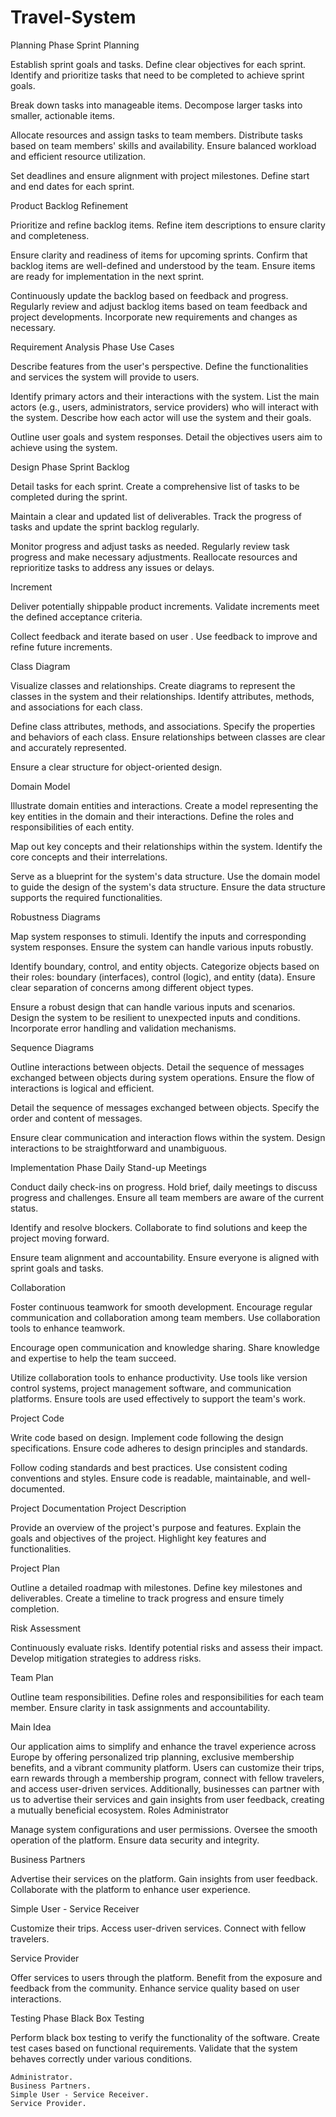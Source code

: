 # Travel-System

Planning Phase Sprint Planning

Establish sprint goals and tasks.
    Define clear objectives for each sprint.
    Identify and prioritize tasks that need to be completed to achieve sprint goals.

Break down tasks into manageable items.
    Decompose larger tasks into smaller, actionable items.
    
Allocate resources and assign tasks to team members.
    Distribute tasks based on team members' skills and availability.
    Ensure balanced workload and efficient resource utilization.

Set deadlines and ensure alignment with project milestones.
    Define start and end dates for each sprint.

Product Backlog Refinement

Prioritize and refine backlog items.
    Refine item descriptions to ensure clarity and completeness.

Ensure clarity and readiness of items for upcoming sprints.
    Confirm that backlog items are well-defined and understood by the team.
    Ensure items are ready for implementation in the next sprint.

Continuously update the backlog based on feedback and progress.
    Regularly review and adjust backlog items based on team feedback and project developments.
    Incorporate new requirements and changes as necessary.

Requirement Analysis Phase Use Cases

Describe features from the user's perspective.
    Define the functionalities and services the system will provide to users.
    
Identify primary actors and their interactions with the system.
    List the main actors (e.g., users, administrators, service providers) who will interact with the system.
    Describe how each actor will use the system and their goals.

Outline user goals and system responses.
    Detail the objectives users aim to achieve using the system.

Design Phase Sprint Backlog

Detail tasks for each sprint.
    Create a comprehensive list of tasks to be completed during the sprint.

Maintain a clear and updated list of deliverables.
    Track the progress of tasks and update the sprint backlog regularly.

Monitor progress and adjust tasks as needed.
    Regularly review task progress and make necessary adjustments.
    Reallocate resources and reprioritize tasks to address any issues or delays.

Increment

Deliver potentially shippable product increments.
    Validate increments meet the defined acceptance criteria.

Collect feedback and iterate based on user .
    Use feedback to improve and refine future increments.

Class Diagram

Visualize classes and relationships.
    Create diagrams to represent the classes in the system and their relationships.
    Identify attributes, methods, and associations for each class.

Define class attributes, methods, and associations.
    Specify the properties and behaviors of each class.
    Ensure relationships between classes are clear and accurately represented.

Ensure a clear structure for object-oriented design.

Domain Model

Illustrate domain entities and interactions.
    Create a model representing the key entities in the domain and their interactions.
    Define the roles and responsibilities of each entity.

Map out key concepts and their relationships within the system.
    Identify the core concepts and their interrelations.

Serve as a blueprint for the system's data structure.
    Use the domain model to guide the design of the system's data structure.
    Ensure the data structure supports the required functionalities.

Robustness Diagrams

Map system responses to stimuli.
    Identify the inputs and corresponding system responses.
    Ensure the system can handle various inputs robustly.

Identify boundary, control, and entity objects.
    Categorize objects based on their roles: boundary (interfaces), control (logic), and entity (data).
    Ensure clear separation of concerns among different object types.

Ensure a robust design that can handle various inputs and scenarios.
    Design the system to be resilient to unexpected inputs and conditions.
    Incorporate error handling and validation mechanisms.

Sequence Diagrams

Outline interactions between objects.
    Detail the sequence of messages exchanged between objects during system operations.
    Ensure the flow of interactions is logical and efficient.

Detail the sequence of messages exchanged between objects.
    Specify the order and content of messages.
    
Ensure clear communication and interaction flows within the system.
    Design interactions to be straightforward and unambiguous.

Implementation Phase Daily Stand-up Meetings

Conduct daily check-ins on progress.
    Hold brief, daily meetings to discuss progress and challenges.
    Ensure all team members are aware of the current status.

Identify and resolve blockers.
    Collaborate to find solutions and keep the project moving forward.

Ensure team alignment and accountability.
    Ensure everyone is aligned with sprint goals and tasks.

Collaboration

Foster continuous teamwork for smooth development.
    Encourage regular communication and collaboration among team members.
    Use collaboration tools to enhance teamwork.

Encourage open communication and knowledge sharing.
    Share knowledge and expertise to help the team succeed.

Utilize collaboration tools to enhance productivity.
    Use tools like version control systems, project management software, and communication platforms.
    Ensure tools are used effectively to support the team's work.

Project Code

Write code based on design.
    Implement code following the design specifications.
    Ensure code adheres to design principles and standards.

Follow coding standards and best practices.
    Use consistent coding conventions and styles.
    Ensure code is readable, maintainable, and well-documented.

Project Documentation Project Description

Provide an overview of the project's purpose and features.
    Explain the goals and objectives of the project.
    Highlight key features and functionalities.

Project Plan

Outline a detailed roadmap with milestones.
    Define key milestones and deliverables.
    Create a timeline to track progress and ensure timely completion.

Risk Assessment

Continuously evaluate risks.
    Identify potential risks and assess their impact.
    Develop mitigation strategies to address risks.

Team Plan

Outline team responsibilities.
    Define roles and responsibilities for each team member.
    Ensure clarity in task assignments and accountability.

Main Idea

Our application aims to simplify and enhance the travel experience across Europe by offering personalized trip planning, exclusive membership benefits, and a vibrant community platform. Users can customize their trips, earn rewards through a membership program, connect with fellow travelers, and access user-driven services. Additionally, businesses can partner with us to advertise their services and gain insights from user feedback, creating a mutually beneficial ecosystem. Roles Administrator

Manage system configurations and user permissions.
    Oversee the smooth operation of the platform.
    Ensure data security and integrity.

Business Partners

Advertise their services on the platform.
    Gain insights from user feedback.
    Collaborate with the platform to enhance user experience.

Simple User - Service Receiver

Customize their trips.
    Access user-driven services.
    Connect with fellow travelers.

Service Provider

Offer services to users through the platform.
    Benefit from the exposure and feedback from the community.
    Enhance service quality based on user interactions.

Testing Phase Black Box Testing

Perform black box testing to verify the functionality of the software.
    Create test cases based on functional requirements.
    Validate that the system behaves correctly under various conditions.



    Administrator.
    Business Partners.
    Simple User - Service Receiver.
    Service Provider.
